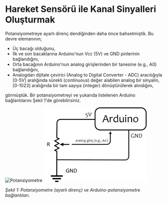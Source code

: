 # Hareket Sensörü ile Kanal Sinyalleri Oluşturmak
Potansiyometreye ayarlı direnç dendiğinden daha önce bahsetmiştik. Bu devre elemanının;
* Üç bacağı olduğunu, 
* İlk ve son bacaklarına Arduino'nun Vcc (5V) ve GND pinlerinin bağlandığını, 
* Orta bacağının Arduino'nun analog girişlerinden bir tanesine (e.g., A0) bağlandığını, 
* Analogdan dijitale çevirici (Analog to Digital Converter - ADC) aracılığıyla [0-5V] aralığında sürekli (continuous) değer alabilen analog bir sinyalin, [0-1023] aralığında bir tam sayıya (integer) dönüştürülerek alındığını, 

görmüştük. Bir potansiyometreyi ve yukarıda listelenen Arduino bağlantılarını Şekil 1'de görebilirsiniz.

<img src="https://www.direnc.net/22k-potansiyometre-potansiyometre-spike-55641-56-B.jpg" alt="Potansiyometre" height="240"/> <img src="figures/potansiyometre_arduino_bağlantılar.jpg" alt="Arduino ile potansiyometre arasındaki bağlantılar." height="240"/>

*Şekil 1: Potansiyometre (ayarlı direnç) ve Arduino-potansiyometre bağlantıları.*